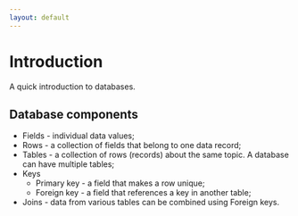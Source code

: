 ```yaml
---
layout: default
---
```


# Introduction

A quick introduction to databases.

## Database components

* Fields - individual data values;
* Rows - a collection of fields that belong to one data record;
* Tables - a collection of rows (records) about the same topic. A database can have multiple tables;
* Keys
  * Primary key - a field that makes a row unique;
  * Foreign key - a field that references a key in another table;
* Joins - data from various tables can be combined using Foreign keys.

